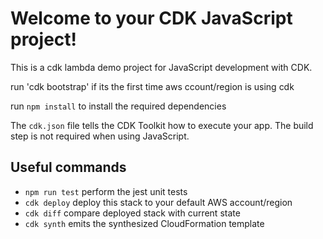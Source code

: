 # Welcome to your CDK JavaScript project!

This is a cdk lambda demo project for JavaScript development with CDK.

run 'cdk bootstrap' if its the first time aws ccount/region is using cdk

run `npm install` to install the required dependencies

The `cdk.json` file tells the CDK Toolkit how to execute your app. The build step is not required when using JavaScript.

## Useful commands

 * `npm run test`         perform the jest unit tests
 * `cdk deploy`           deploy this stack to your default AWS account/region
 * `cdk diff`             compare deployed stack with current state
 * `cdk synth`            emits the synthesized CloudFormation template
